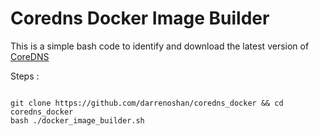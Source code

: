 # Coredns Docker Image Builder

This is a simple bash code to identify and download the latest version of [CoreDNS](https://coredns.io/)

Steps :
```

git clone https://github.com/darrenoshan/coredns_docker && cd coredns_docker
bash ./docker_image_builder.sh

```

